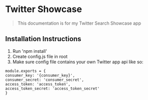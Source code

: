 # Twitter Showcase

> This documentation is for my Twitter Search Showcase app

## Installation Instructions

1. Run 'npm install'
2. Create config.js file in root
3. Make sure config file contains your own Twitter app api like so:

```
module.exports = {
consumer_key: '{consumer_key}',
consumer_secret: 'consumer_secret',
access_token: 'access_token',
access_token_secret: 'access_token_secret'
}
```
